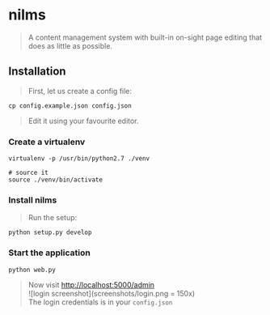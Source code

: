 # nilms
> A content management system with built-in on-sight page editing
> that does as little as possible.

## Installation
> First, let us create a config file:

    cp config.example.json config.json

> Edit it using your favourite editor.

### Create a virtualenv

    virtualenv -p /usr/bin/python2.7 ./venv
    
    # source it
    source ./venv/bin/activate

### Install nilms
> Run the setup:

    python setup.py develop

### Start the application

    python web.py

> Now visit [http://localhost:5000/admin](http://localhost:5000/admin)  
![login screenshot](screenshots/login.png = 150x)  
> The login credentials is in your `config.json`
